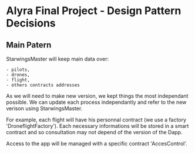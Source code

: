 # Alyra Final Project - Design Pattern Decisions


## Main Patern

StarwingsMaster will keep main data over:

    - pilots,
    - drones,
    - flight,
    - others contracts addresses

As we will need to make new version, we kept things the most independant possible.
We can update each process independantly and refer to the new verison using StarwingsMaster.

For example, each flight will have his personnal contract (we use a factory 'DroneflightFactory'). Each necessary informations will be stored in a smart contract and so consultation may not depend of the version of the Dapp.

Access to the app will be managed with a specific contract 'AccesControl'.
